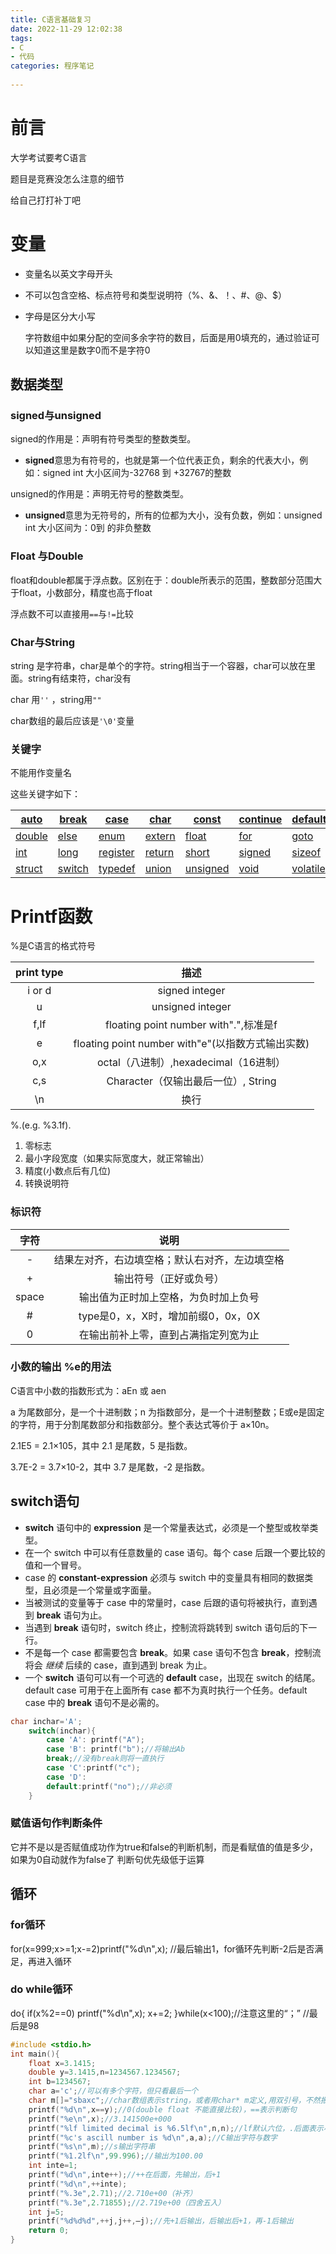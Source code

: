 ```yaml
---
title: C语言基础复习
date: 2022-11-29 12:02:38
tags: 
- C
- 代码
categories: 程序笔记
    
---
```


# 前言

大学考试要考C语言

题目是竞赛没怎么注意的细节

给自己打打补丁吧

<!--more-->

# 变量

* 变量名以英文字母开头

* 不可以包含空格、标点符号和类型说明符（%、&、！、#、@、$）

* 字母是区分大小写

  字符数组中如果分配的空间多余字符的数目，后面是用0填充的，通过验证可以知道这里是数字0而不是字符0

## 数据类型

### signed与unsigned

signed的作用是：声明有符号类型的整数类型。

- **signed**意思为有符号的，也就是第一个位代表正负，剩余的代表大小，例如：signed int 大小区间为-32768 到 +32767的整数

unsigned的作用是：声明无符号的整数类型。

- **unsigned**意思为无符号的，所有的位都为大小，没有负数，例如：unsigned int 大小区间为：0到   的非负整数

### Float 与Double

float和double都属于浮点数。区别在于：double所表示的范围，整数部分范围大于float，小数部分，精度也高于float

浮点数不可以直接用`==`与`!=`比较

### Char与String

string 是字符串，char是单个的字符。string相当于一个容器，char可以放在里面。string有结束符，char没有

char 用`''`	，string用`""`

char数组的最后应该是`'\0'`变量

### 关键字

不能用作变量名

这些关键字如下：

| [auto](https://baike.baidu.com/item/auto/10128?fromModule=lemma_inlink) | [break](https://baike.baidu.com/item/break/405784?fromModule=lemma_inlink) | [case](https://baike.baidu.com/item/case/7146375?fromModule=lemma_inlink) | [char](https://baike.baidu.com/item/char/5156054?fromModule=lemma_inlink) | [const](https://baike.baidu.com/item/const/1036?fromModule=lemma_inlink) | [continue](https://baike.baidu.com/item/continue/3009735?fromModule=lemma_inlink) | [default](https://baike.baidu.com/item/default?fromModule=lemma_inlink) | [do](https://baike.baidu.com/item/do/18599594?fromModule=lemma_inlink) |
| ------------------------------------------------------------ | ------------------------------------------------------------ | ------------------------------------------------------------ | ------------------------------------------------------------ | ------------------------------------------------------------ | ------------------------------------------------------------ | ------------------------------------------------------------ | ------------------------------------------------------------ |
| [double](https://baike.baidu.com/item/double?fromModule=lemma_inlink) | [else](https://baike.baidu.com/item/else?fromModule=lemma_inlink) | [enum](https://baike.baidu.com/item/enum/10934073?fromModule=lemma_inlink) | [extern](https://baike.baidu.com/item/extern?fromModule=lemma_inlink) | [float](https://baike.baidu.com/item/float/19167524?fromModule=lemma_inlink) | [for](https://baike.baidu.com/item/for?fromModule=lemma_inlink) | [goto](https://baike.baidu.com/item/goto/12755716?fromModule=lemma_inlink) | [if](https://baike.baidu.com/item/if/4529589?fromModule=lemma_inlink) |
| [int](https://baike.baidu.com/item/int/944671?fromModule=lemma_inlink) | [long](https://baike.baidu.com/item/long/412402?fromModule=lemma_inlink) | [register](https://baike.baidu.com/item/register?fromModule=lemma_inlink) | [return](https://baike.baidu.com/item/return/16284?fromModule=lemma_inlink) | [short](https://baike.baidu.com/item/short?fromModule=lemma_inlink) | [signed](https://baike.baidu.com/item/signed?fromModule=lemma_inlink) | [sizeof](https://baike.baidu.com/item/sizeof?fromModule=lemma_inlink) | [static](https://baike.baidu.com/item/static?fromModule=lemma_inlink) |
| [struct](https://baike.baidu.com/item/struct?fromModule=lemma_inlink) | [switch](https://baike.baidu.com/item/switch/18601752?fromModule=lemma_inlink) | [typedef](https://baike.baidu.com/item/typedef?fromModule=lemma_inlink) | [union](https://baike.baidu.com/item/union/1974872?fromModule=lemma_inlink) | [unsigned](https://baike.baidu.com/item/unsigned?fromModule=lemma_inlink) | [void](https://baike.baidu.com/item/void/5126319?fromModule=lemma_inlink) | [volatile](https://baike.baidu.com/item/volatile?fromModule=lemma_inlink) | [while](https://baike.baidu.com/item/while?fromModule=lemma_inlink) |

# Printf函数

%是C语言的格式符号

| print type |                       描述                        |
| :--------: | :-----------------------------------------------: |
|   i or d   |                  signed integer                   |
|     u      |                 unsigned integer                  |
|    f,lf    |       floating point number with".",标准是f       |
|     e      | floating point number with"e"(以指数方式输出实数) |
|    o,x     |       octal（八进制）,hexadecimal（16进制）       |
|    c,s     |        Character（仅输出最后一位）, String        |
|     \n     |                       换行                        |

%<w><x>.<n><t>(e.g. %3.1f).

1. <w>零标志
2. <x>最小字段宽度（如果实际宽度大，就正常输出）
3. <n>精度(小数点后有几位)
4. <t>转换说明符

### 标识符

| 字符  |                      说明                      |
| :---: | :--------------------------------------------: |
|   -   | 结果左对齐，右边填空格；默认右对齐，左边填空格 |
|   +   |             输出符号（正好或负号）             |
| space |      输出值为正时加上空格，为负时加上负号      |
|   #   |       type是0，x，X时，增加前缀0，0x，0X       |
|   0   |      在输出前补上零，直到占满指定列宽为止      |

### 小数的输出 %e的用法

C语言中小数的指数形式为：aEn 或 aen

a 为尾数部分，是一个十进制数；n 为指数部分，是一个十进制整数；E或e是固定的字符，用于分割尾数部分和指数部分。整个表达式等价于 a×10n。

2.1E5 = 2.1×105，其中 2.1 是尾数，5 是指数。

3.7E-2 = 3.7×10-2，其中 3.7 是尾数，-2 是指数。

## switch语句

- **switch** 语句中的 **expression** 是一个常量表达式，必须是一个整型或枚举类型。
- 在一个 switch 中可以有任意数量的 case 语句。每个 case 后跟一个要比较的值和一个冒号。
- case 的 **constant-expression** 必须与 switch 中的变量具有相同的数据类型，且必须是一个常量或字面量。
- 当被测试的变量等于 case 中的常量时，case 后跟的语句将被执行，直到遇到 **break** 语句为止。
- 当遇到 **break** 语句时，switch 终止，控制流将跳转到 switch 语句后的下一行。
- 不是每一个 case 都需要包含 **break**。如果 case 语句不包含 **break**，控制流将会 *继续* 后续的 case，直到遇到 break 为止。
- 一个 **switch** 语句可以有一个可选的 **default** case，出现在 switch 的结尾。default case 可用于在上面所有 case 都不为真时执行一个任务。default case 中的 **break** 语句不是必需的。

```C
char inchar='A';
	switch(inchar){
		case 'A': printf("A"); 
		case 'B': printf("b");//将输出Ab 
		break;//没有break则将一直执行 
		case 'C':printf("c");
		case 'D':
		default:printf("no");//非必须
	} 
```

### 赋值语句作判断条件

它并不是以是否赋值成功作为true和false的判断机制，而是看赋值的值是多少，如果为0自动就作为false了
判断句优先级低于运算

## 循环

### for循环

for(x=999;x>=1;x-=2)printf("%d\n",x);
//最后输出1，for循环先判断-2后是否满足，再进入循环

### do while循环 

do{
		if(x%2==0)
			printf("%d\n",x);
		x+=2;
	}while(x<100);//注意这里的“；”
//最后是98

```c
#include <stdio.h>
int main(){
	float x=3.1415;
	double y=3.1415,n=1234567.1234567;
	int b=1234567;
	char a='c';//可以有多个字符，但只看最后一个 
	char m[]="sbaxc";//char数组表示string，或者用char* m定义,用双引号，不然报错 ,
	printf("%d\n",x==y);//0(double float 不能直接比较)，==表示判断句 
    printf("%e\n",x);//3.141500e+000
    printf("%lf limited decimal is %6.5lf\n",n,n);//lf默认六位，.后面表示小数点后的位数 （5），并且会四舍五入,.前面没有影响 
	printf("%c's ascill number is %d\n",a,a);//C输出字符与数字
	printf("%s\n",m);//s输出字符串 
	printf("%1.2lf\n",99.996);//输出为100.00
	int inte=1;
	printf("%d\n",inte++);//++在后面，先输出，后+1 
	printf("%d\n",++inte); 
    printf("%.3e",2.71);//2.710e+00（补齐）
	printf("%.3e",2.71855);//2.719e+00（四舍五入）
	int j=5;
	printf("%d%d%d",++j,j++,—j);//先+1后输出，后输出后+1，再-1后输出
	return 0;
} 
```